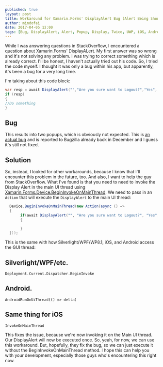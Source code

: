 ```yaml
---
published: true
layout: post
title: Workaround for Xamarin.Forms' DisplayAlert Bug (Alert Being Shown Twice)
author: mindofai
date: 2017-04-05 12:00
tags: [Bug, DisplayAlert, Alert, Popup, Display, Twice, UWP, iOS, Android Xamarin, Xamarin. Forms]
---
```


While I was answering questions in StackOverflow, I encountered a [question](http://stackoverflow.com/questions/43106567/xamarin-form-display-alert-pop-up-appear-2-times/43106944#43106944) about Xamarin.Forms' DisplayALert. My first answer was so wrong and it's not solving any problem. I was trying to correct something which is already correct. I'll be honest, I haven't actually tried out his code. So, I tried the code myself. I thought it was only a bug within his app, but apparently, it's been a bug for a very long time. 

I'm taking about this code block:

```csharp
var resp = await DisplayAlert("","Are you sure want to Logout?","Yes", "No");
if (resp)
{ 
//Do something
}
```

## Bug
This results into two popups, which is obviously not expected. This is [an actual bug](https://github.com/UXDivers/Grial-UI-Kit-Support/issues/127) and is reported to Bugzilla already back in December and I guess it's still not fixed.

## Solution

So, instead, I looked for other workarounds, because I know that I'll encounter this problem in the future, too. And also, I want to help the guy from StackOverflow. What I've found is that you need to need to invoke the Display Alert in the main UI thread using [Xamarin.Forms.Device.BeginInvokeOnMainThread](https://developer.xamarin.com/api/member/Xamarin.Forms.Device.BeginInvokeOnMainThread/p/System.Action/). We need to pass in an `Action` that will execute the `DisplayAlert` to the main UI thread:

```csharp
  Device.BeginInvokeOnMainThread(new Action(async () =>
  {
       if(await DisplayAlert("", "Are you sure want to Logout?", "Yes", "No"))
       {

       }
  }));
 ```
 
 This is the same with how Silverlight/WPF/WP8.1, iOS, and Android access the GUI thread:
 
## Silverlight/WPF/etc.

```
Deployment.Current.Dispatcher.BeginInvoke
```
## Android.

```
AndroidRunOnUiThread(() => delta)
```

## Same thing for iOS 

```
InvokeOnMainThread
```
 
This fixes the issue, because we're now invoking it on the Main UI thread. Our DisplayAlert will now be executed once. So, yeah, for now, we can use this workaround. But, hopefully, they fix the bug, so we can just execute it without the BeginInvokeOnMainThread method. I hope this can help you with your development, especially those guys who's encountering this right now.
